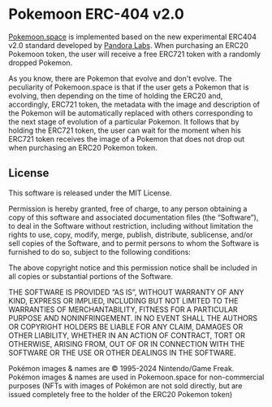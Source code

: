 # Pokemoon ERC-404 v2.0

[Pokemoon.space](https://pokemoon.space/) is implemented based on the new experimental ERC404 v2.0 standard developed by [Pandora Labs](https://github.com/Pandora-Labs-Org/erc404).
When purchasing an ERC20 Pokemoon token, the user will receive a free ERC721 token with a randomly dropped Pokemon.

As you know, there are Pokemon that evolve and don't evolve. The peculiarity of Pokemoon.space is that if the user gets a Pokemon that is evolving, then depending on the time of holding the ERC20 and, accordingly, ERC721 token, the metadata with the image and description of the Pokemon will be automatically replaced with others corresponding to the next stage of evolution of a particular Pokemon. It follows that by holding the ERC721 token, the user can wait for the moment when his ERC721 token receives the image of a Pokemon that does not drop out when purchasing an ERC20 Pokemon token.

## License

This software is released under the MIT License.

Permission is hereby granted, free of charge, to any person obtaining a copy of this software and associated documentation files (the “Software”), to deal in the Software without restriction, including without limitation the rights to use, copy, modify, merge, publish, distribute, sublicense, and/or sell copies of the Software, and to permit persons to whom the Software is furnished to do so, subject to the following conditions:

The above copyright notice and this permission notice shall be included in all copies or substantial portions of the Software.

THE SOFTWARE IS PROVIDED “AS IS”, WITHOUT WARRANTY OF ANY KIND, EXPRESS OR IMPLIED, INCLUDING BUT NOT LIMITED TO THE WARRANTIES OF MERCHANTABILITY, FITNESS FOR A PARTICULAR PURPOSE AND NONINFRINGEMENT. IN NO EVENT SHALL THE AUTHORS OR COPYRIGHT HOLDERS BE LIABLE FOR ANY CLAIM, DAMAGES OR OTHER LIABILITY, WHETHER IN AN ACTION OF CONTRACT, TORT OR OTHERWISE, ARISING FROM, OUT OF OR IN CONNECTION WITH THE SOFTWARE OR THE USE OR OTHER DEALINGS IN THE SOFTWARE.

Pokémon images & names are © 1995-2024 Nintendo/Game Freak. Pokémon images & names are used in Pokemoon.space for non-commercial purposes (NFTs with images of Pokémon are not sold directly, but are issued completely free to the holder of the ERC20 Pokemon token)
